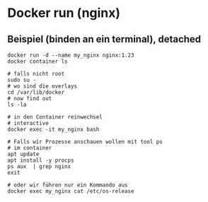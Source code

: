 # Docker run  (nginx) 

## Beispiel (binden an ein terminal), detached

```
docker run -d --name my_nginx nginx:1.23
docker container ls 
```

```
# falls nicht root
sudo su -
# wo sind die overlays
cd /var/lib/docker
# now find out
ls -la
```


```
# in den Container reinwechsel
# interactive 
docker exec -it my_nginx bash
```

```
# Falls wir Prozesse anschauen wollen mit tool ps
# im container
apt update
apt install -y procps
ps aux  | grep nginx
exit
```

```
# oder wir führen nur ein Kommando aus
docker exec my_nginx cat /etc/os-release
```
